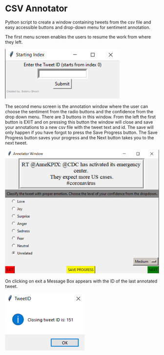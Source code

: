 # CSV Annotator
 Python script to create a window containing tweets from the csv file and easy accessible buttons and drop-down menu for sentiment annotation.
 
 The first menu screen enables the users to resume the work from where they left.
 
 ![alt text](https://github.com/SatanuG/CSV-Annotator/blob/main/Window%201.png)
 
The second menu screen is the annotation window where the user can choose the sentiment from the radio buttons and the confidence from the drop down menu. There are 3 buttons in this window. From the left the first button is EXIT and on pressing this button the window will close and save your annotations to a new csv file with the tweet text and id. The save will only happen if you have forgot to press the Save Progress button. The Save Progress button saves your progress and the Next button takes you to the next tweet.
 
  ![alt text](https://github.com/SatanuG/CSV-Annotator/blob/main/Window%202.png)
 
 On clicking on exit a Message Box appears with the ID of the last annotated tweet.
 
 ![alt text](https://github.com/SatanuG/CSV-Annotator/blob/main/exit%20message.png)
